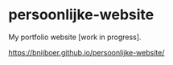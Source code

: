 # persoonlijke-website

My portfolio website [work in progress].

https://bnijboer.github.io/persoonlijke-website/
